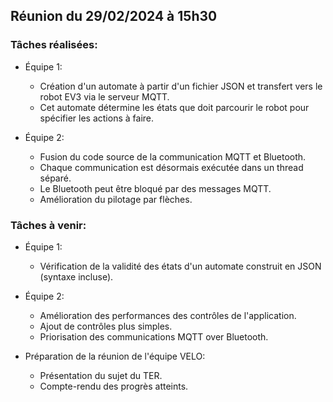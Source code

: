 ## Réunion du 29/02/2024 à 15h30

### Tâches réalisées:

* Équipe 1:
  * Création d'un automate à partir d'un fichier JSON et transfert vers le robot EV3 via le serveur MQTT. 
  * Cet automate détermine les états que doit parcourir le robot pour spécifier les actions à faire.
  
* Équipe 2:
  * Fusion du code source de la communication MQTT et Bluetooth. 
  * Chaque communication est désormais exécutée dans un thread séparé.
  * Le Bluetooth peut être bloqué par des messages MQTT. 
  * Amélioration du pilotage par flèches.
    
### Tâches à venir:

* Équipe 1:
  * Vérification de la validité des états d'un automate construit en JSON (syntaxe incluse). 

* Équipe 2:
  * Amélioration des performances des contrôles de l'application. 
  * Ajout de contrôles plus simples. 
  * Priorisation des communications MQTT over Bluetooth. 

* Préparation de la réunion de l'équipe VELO:
  * Présentation du sujet du TER. 
  * Compte-rendu des progrès atteints.